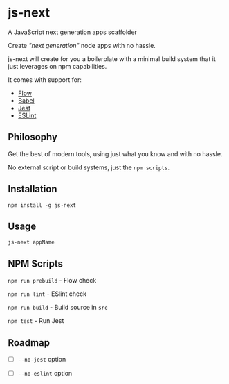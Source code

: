# js-next
A JavaScript next generation apps scaffolder


Create *"next generation"* node apps with no hassle.

js-next will create for you a boilerplate with a minimal build system that it just leverages on npm capabilities.

It comes with support for:
  - [Flow](https://flowtype.org)
  - [Babel](https://babeljs.io)
  - [Jest](https://facebook.github.io/jest/)
  - [ESLint](http://eslint.org)
  
## Philosophy
Get the best of modern tools, using just what you know and with no hassle.

No external script or build systems, just the `npm scripts`.

## Installation
` npm install -g js-next `

## Usage
`js-next appName`

## NPM Scripts
`npm run prebuild`  - Flow check

`npm run lint`  - ESlint check

`npm run build`  - Build source in `src`

`npm test`  - Run Jest

## Roadmap
- [ ] `--no-jest` option
- [ ] `--no-eslint` option

